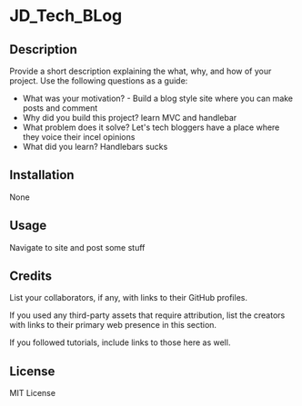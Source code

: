 # JD_Tech_BLog

## Description

Provide a short description explaining the what, why, and how of your project. Use the following questions as a guide:

- What was your motivation? - Build a blog style site where you can make posts and comment
- Why did you build this project? learn MVC and handlebar
- What problem does it solve? Let's tech bloggers have a place where they voice their incel opinions
- What did you learn? Handlebars sucks


## Installation

None

## Usage

Navigate to site and post some stuff

## Credits

List your collaborators, if any, with links to their GitHub profiles.

If you used any third-party assets that require attribution, list the creators with links to their primary web presence in this section.

If you followed tutorials, include links to those here as well.

## License

MIT License
